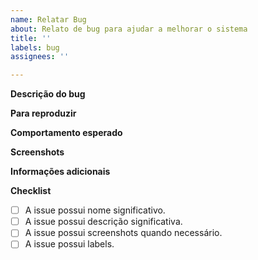 ```yaml
---
name: Relatar Bug
about: Relato de bug para ajudar a melhorar o sistema
title: ''
labels: bug
assignees: ''

---
```


**Descrição do bug**  
<!-- Descreva de forma clara e concisa sobre o bug. -->

**Para reproduzir**  
<!-- Passos para reproduzir o bug:
1. Vá para '...'
2. Clique em '....'
3. Arraste para '....'
4. Veja o erro-->

**Comportamento esperado**  
<!-- Descreva de forma clara e concisa do comportamento esperado do sistema. -->

**Screenshots**  
<!-- Se aplicável, adicione imagens da tela para ajudar a explicar o seu problema. -->

**Informações adicionais**  
<!-- Comente outra informação relevante sobre o seu problema aqui. -->

**Checklist**  
- [ ] A issue possui nome significativo.
- [ ] A issue possui descrição significativa.
- [ ] A issue possui screenshots quando necessário.
- [ ] A issue possui labels.

